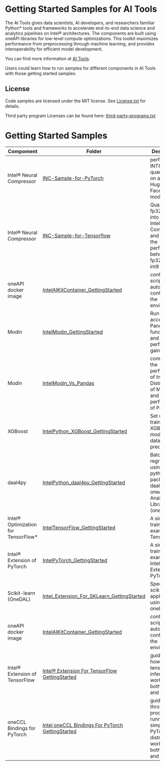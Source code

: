 # Getting Started Samples for AI Tools

The AI Tools gives data scientists, AI developers, and researchers familiar Python* tools and frameworks to accelerate end-to-end data science and analytics pipelines on Intel® architectures. The components are built using oneAPI libraries for low-level compute optimizations. This toolkit maximizes performance from preprocessing through machine learning, and provides interoperability for efficient model development.

You can find more information at [ AI Tools](https://software.intel.com/content/www/us/en/develop/tools/oneapi/ai-analytics-toolkit.html).

Users could learn how to run samples for different components in AI Tools with those getting started samples.

## License
Code samples are licensed under the MIT license. See
[License.txt](https://github.com/oneapi-src/oneAPI-samples/blob/master/License.txt) for details.

Third party program Licenses can be found here: [third-party-programs.txt](https://github.com/oneapi-src/oneAPI-samples/blob/master/third-party-programs.txt)

# Getting Started Samples

| Compoment      | Folder                                             | Description
| --------- | ------------------------------------------------ | -
| Intel® Neural Compressor | [INC-Sample-for-PyTorch](INC-Quantization-Sample-for-PyTorch)                     |perform INT8 quantization on a Hugging Face BERT model .
| Intel® Neural Compressor | [INC-Sample-for-Tensorflow](INC-Sample-for-Tensorflow)                     |Quantize a fp32 model into int8 by Intel® Neural Compressor, and compare the performance between fp32 and int8 .
| oneAPI docker image | [IntelAIKitContainer_GettingStarted](IntelAIKitContainer_GettingStarted)         | configuration script to automatically configure the environment |
| Modin | [IntelModin_GettingStarted](IntelModin_GettingStarted)                     | Run Modin-accelerated Pandas functions and note the performance gain .
| Modin |[IntelModin_Vs_Pandas](IntelModin_Vs_Pandas)| compares the performance of Intel® Distribution of Modin* and the performance of Pandas
| XGBoost | [IntelPython_XGBoost_GettingStarted](IntelPython_XGBoost_GettingStarted)                     | Set up and train an XGBoost* model on datasets for prediction.
| daal4py | [IntelPython_daal4py_GettingStarted](IntelPython_daal4py_GettingStarted)                     | Batch linear regression using the python API package daal4py from oneAPI Data Analytics Library (oneDAL) .
| Intel® Optimization for TensorFlow* | [IntelTensorFlow_GettingStarted](IntelTensorFlow_GettingStarted)               | A simple training example for TensorFlow.
|Intel® Extension of PyTorch | [IntelPyTorch_GettingStarted](Intel_Extension_For_PyTorch_GettingStarted) | A simple training example for Intel® Extension of PyTorch. |
| Scikit-learn (OneDAL) | [Intel_Extension_For_SKLearn_GettingStarted](Intel_Extension_For_SKLearn_GettingStarted) | Speed up a scikit-learn application using Intel oneDAL.
|oneAPI docker image | [IntelAIKitContainer_GettingStarted](IntelAIKitContainer_GettingStarted)         | configuration script to automatically configure the environment |
|Intel® Extension of TensorFlow | [Intel® Extension For TensorFlow GettingStarted](Intel_Extension_For_TensorFlow_GettingStarted)         | guide users how to run a tensorflow inference workload on both GPU and CPU |
|oneCCL Bindings for PyTorch | [Intel oneCCL Bindings For PyTorch GettingStarted](Intel_oneCCL_Bindings_For_PyTorch_GettingStarted)         | guides users through the process of running a simple PyTorch* distributed workload on both GPU and CPU |


